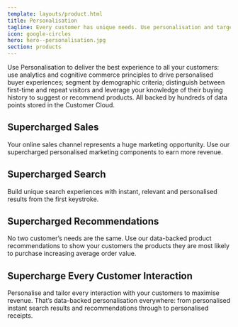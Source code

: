 ```yaml
---
template: layouts/product.html
title: Personalisation
tagline: Every customer has unique needs. Use personalisation and targeting to optimally engage with every customer
icon: google-circles
hero: hero--personalisation.jpg
section: products
---
```


Use Personalisation to deliver the best experience to all your customers: use analytics and cognitive commerce principles to drive personalised buyer experiences; segment by demographic criteria; distinguish between first-time and repeat visitors and leverage your knowledge of their buying history to suggest or recommend products. All backed by hundreds of data points stored in the Customer Cloud.

## Supercharged Sales

Your online sales channel represents a huge marketing opportunity. Use our supercharged personalised marketing components to earn more revenue.

## Supercharged Search

Build unique search experiences with instant, relevant and personalised results from the first keystroke.

## Supercharged Recommendations

No two customer’s needs are the same. Use our data-backed product recommendations to show your customers the products they are most likely to purchase increasing average order value.

## Supercharge Every Customer Interaction

Personalise and tailor every interaction with your customers to maximise revenue. That’s data-backed personalisation everywhere: from personalised instant search results and recommendations through to personalised receipts.
